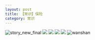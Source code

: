 ```yaml
---
layout: post
title: 【常识】保险
category: 常识
---
```

![story_new_final](http://r8s97vm6g.hd-bkt.clouddn.com/img/story_new_final_0322.png)
![](http://r8s97vm6g.hd-bkt.clouddn.com/img/rings-220405-1.png)
![](http://r8s97vm6g.hd-bkt.clouddn.com/img/rings-220405-2.png)
![](http://r8s97vm6g.hd-bkt.clouddn.com/img/rings-220405-3.png)
![](http://r8s97vm6g.hd-bkt.clouddn.com/img/rings-220405-4.png)
![wanshan](http://r8s97vm6g.hd-bkt.clouddn.com/img/wanshan.png)